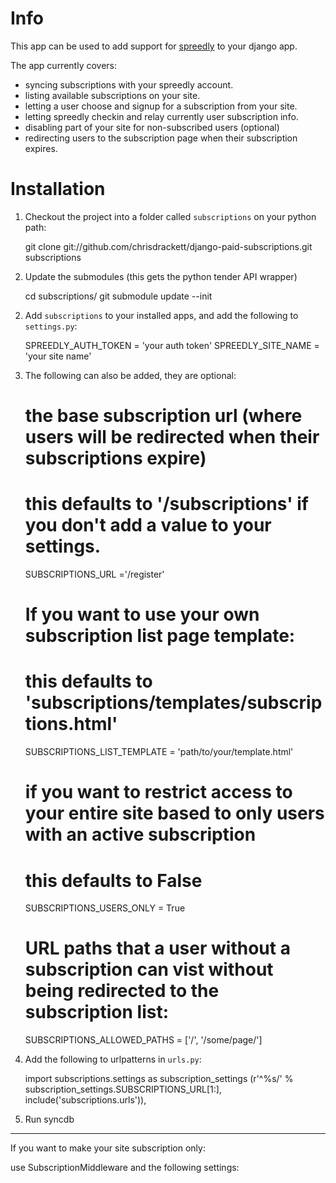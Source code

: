 Info
====

This app can be used to add support for [spreedly](https://spreedly.com/) to your django app.

The app currently covers:

* syncing subscriptions with your spreedly account.
* listing available subscriptions on your site.
* letting a user choose and signup for a subscription from your site.
* letting spreedly checkin and relay currently user subscription info.
* disabling part of your site for non-subscribed users (optional)
* redirecting users to the subscription page when their subscription expires.

Installation
============

1. Checkout the project into a folder called `subscriptions` on your python path:

	git clone git://github.com/chrisdrackett/django-paid-subscriptions.git subscriptions

2. Update the submodules (this gets the python tender API wrapper)

	cd subscriptions/
	git submodule update --init

2) Add `subscriptions` to your installed apps, and add the following to `settings.py`:

	SPREEDLY_AUTH_TOKEN = 'your auth token'
	SPREEDLY_SITE_NAME = 'your site name'

3) The following can also be added, they are optional:

	# the base subscription url (where users will be redirected when their subscriptions expire)
	# this defaults to '/subscriptions' if you don't add a value to your settings.
	SUBSCRIPTIONS_URL ='/register'

	# If you want to use your own subscription list page template:
	# this defaults to 'subscriptions/templates/subscriptions.html'
	SUBSCRIPTIONS_LIST_TEMPLATE = 'path/to/your/template.html'

	# if you want to restrict access to your entire site based to only users with an active subscription
	# this defaults to False
	SUBSCRIPTIONS_USERS_ONLY = True
	
	# URL paths that a user without a subscription can vist without being redirected to the subscription list:
	SUBSCRIPTIONS_ALLOWED_PATHS = ['/', '/some/page/']

3) Add the following to urlpatterns in `urls.py`:

	import subscriptions.settings as subscription_settings
	(r'^%s/' % subscription_settings.SUBSCRIPTIONS_URL[1:], include('subscriptions.urls')),

4) Run syncdb

----

If you want to make your site subscription only:

use SubscriptionMiddleware and the following settings:


